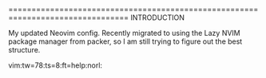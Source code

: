 ================================================================================
INTRODUCTION                                                  

My updated Neovim config. Recently migrated to using the Lazy NVIM package 
manager from packer, so I am still trying to figure out the best structure.

 vim:tw=78:ts=8:ft=help:norl:
